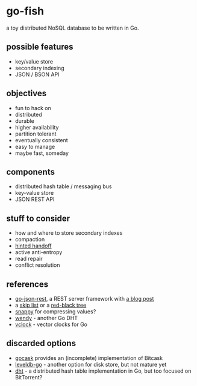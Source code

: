 go-fish
=======

a toy distributed NoSQL database to be written in Go.

possible features
-----------------
* key/value store
* secondary indexing
* JSON / BSON API

objectives
----------
* fun to hack on
* distributed
* durable
* higher availability
* partition tolerant
* eventually consistent
* easy to manage
* maybe fast, someday

components
----------
* distributed hash table / messaging bus
* key-value store
* JSON REST API

stuff to consider
-----------------
* how and where to store secondary indexes
* compaction
* [hinted handoff](http://www.datastax.com/dev/blog/modern-hinted-handoff)
* active anti-entropy
* read repair
* conflict resolution

references
----------
* [go-json-rest](https://github.com/ant0ine/go-json-rest), a REST server framework with [a blog post](http://blog.ant0ine.com/typepad/2013/04/introducing-go-json-rest.html)
* a [skip list](https://bitbucket.org/ede/go-skiplist) or a [red-black tree](https://github.com/petar/GoLLRB)
* [snappy](https://code.google.com/p/snappy-go/) for compressing values?
* [wendy](https://github.com/secondbit/wendy/) - another Go DHT
* [vclock](https://labix.org/vclock) - vector clocks for Go

discarded options
-----------------
* [gocask](https://code.google.com/p/gocask/) provides an (incomplete) implementation of Bitcask
* [leveldb-go](https://code.google.com/p/leveldb-go/) - another option for disk store, but not mature yet
* [dht](https://github.com/nictuku/dht) - a distributed hash table implementation in Go, but too focused on BitTorrent?

